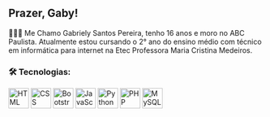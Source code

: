 ## Prazer, Gaby!

👩🏼‍💻 Me Chamo Gabriely Santos Pereira, tenho 16 anos e moro no ABC Paulista. Atualmente estou cursando o 2° ano do ensino médio com técnico em informática para internet na Etec Professora Maria Cristina Medeiros.

### 🛠️ Tecnologias:

<div align="left">
  <img src="https://cdn.jsdelivr.net/gh/devicons/devicon/icons/html5/html5-original.svg" width="40px" alt="HTML" />
  <img src="https://cdn.jsdelivr.net/gh/devicons/devicon/icons/css3/css3-original.svg" width="40px" alt="CSS" />
  <img src="https://cdn.jsdelivr.net/gh/devicons/devicon/icons/bootstrap/bootstrap-original.svg" width="40px" alt="Bootstrap" />
  <img src="https://cdn.jsdelivr.net/gh/devicons/devicon/icons/javascript/javascript-original.svg" width="40px" alt="JavaScript" />
  <img src="https://cdn.jsdelivr.net/gh/devicons/devicon/icons/python/python-original.svg" width="40px" alt="Python" />
  <img src="https://cdn.jsdelivr.net/gh/devicons/devicon/icons/php/php-original.svg" width="40px" alt="PHP" />
  <img src="https://cdn.jsdelivr.net/gh/devicons/devicon/icons/mysql/mysql-original.svg" width="40px" alt="MySQL" />
</div>

